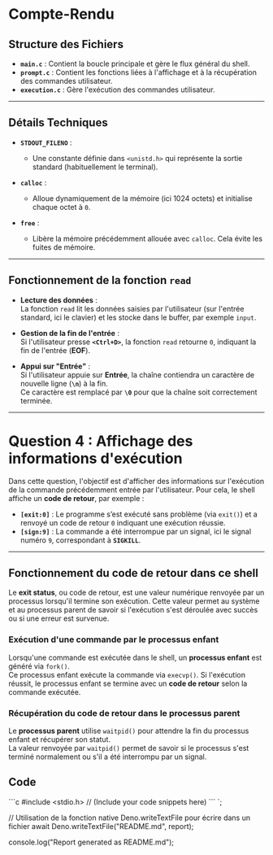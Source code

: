 # Compte-Rendu

## Structure des Fichiers

- **`main.c`** : Contient la boucle principale et gère le flux général du shell.
- **`prompt.c`** : Contient les fonctions liées à l'affichage et à la récupération des commandes utilisateur.
- **`execution.c`** : Gère l'exécution des commandes utilisateur.

---

## Détails Techniques

- **`STDOUT_FILENO`** :
  - Une constante définie dans `<unistd.h>` qui représente la sortie standard (habituellement le terminal).

- **`calloc`** :
  - Alloue dynamiquement de la mémoire (ici 1024 octets) et initialise chaque octet à `0`.

- **`free`** :
  - Libère la mémoire précédemment allouée avec `calloc`. Cela évite les fuites de mémoire.

---





## Fonctionnement de la fonction `read`

- **Lecture des données** :  
  La fonction `read` lit les données saisies par l'utilisateur (sur l'entrée standard, ici le clavier) et les stocke dans le buffer, par exemple `input`.

- **Gestion de la fin de l'entrée** :  
  Si l'utilisateur presse **`<Ctrl+D>`**, la fonction `read` retourne `0`, indiquant la fin de l'entrée (**EOF**).

- **Appui sur "Entrée"** :  
  Si l'utilisateur appuie sur **Entrée**, la chaîne contiendra un caractère de nouvelle ligne (**`\n`**) à la fin.  
  Ce caractère est remplacé par **`\0`** pour que la chaîne soit correctement terminée.

---


# Question 4 : Affichage des informations d'exécution

Dans cette question, l'objectif est d'afficher des informations sur l'exécution de la commande précédemment entrée par l'utilisateur. Pour cela, le shell affiche un **code de retour**, par exemple :

- **`[exit:0]`** : Le programme s’est exécuté sans problème (via `exit()`) et a renvoyé un code de retour `0` indiquant une exécution réussie.
- **`[sign:9]`** : La commande a été interrompue par un signal, ici le signal numéro `9`, correspondant à **`SIGKILL`**.

---

## Fonctionnement du code de retour dans ce shell

Le **exit status**, ou code de retour, est une valeur numérique renvoyée par un processus lorsqu'il termine son exécution. Cette valeur permet au système et au processus parent de savoir si l'exécution s'est déroulée avec succès ou si une erreur est survenue.

### Exécution d'une commande par le processus enfant

Lorsqu'une commande est exécutée dans le shell, un **processus enfant** est généré via `fork()`.  
Ce processus enfant exécute la commande via `execvp()`. Si l'exécution réussit, le processus enfant se termine avec un **code de retour** selon la commande exécutée.

### Récupération du code de retour dans le processus parent

Le **processus parent** utilise `waitpid()` pour attendre la fin du processus enfant et récupérer son statut.  
La valeur renvoyée par `waitpid()` permet de savoir si le processus s'est terminé normalement ou s'il a été interrompu par un signal.


## Code
\`\`\`c
#include <stdio.h>
// (Include your code snippets here)
\`\`\`
`;

// Utilisation de la fonction native Deno.writeTextFile pour écrire dans un fichier
await Deno.writeTextFile("README.md", report);

console.log("Report generated as README.md");
